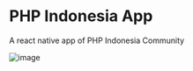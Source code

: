 # PHP Indonesia App

A react native app of PHP Indonesia Community


![image](https://user-images.githubusercontent.com/856609/37943862-02cdc70a-31ac-11e8-8df6-fad00d32dd49.png)
